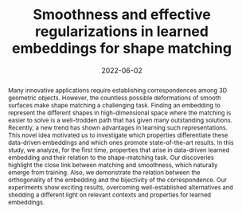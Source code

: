 ---
# Documentation: https://wowchemy.com/docs/managing-content/

title: 'Smoothness and effective regularizations in learned embeddings for shape matching'
subtitle: ''
summary: ''
authors:
- marin
- Souhaib Attaiki
- melzi
- rodola
- Maks Ovsjanikov
tags: []
categories: []
date: '2022-06-02'
lastmod: 2023-10-02T:26:44
featured: false
draft: false
publication_short: "Preprint"

# Featured image
# To use, add an image named `featured.jpg/png` to your page's folder.
# Focal points: Smart, Center, TopLeft, Top, TopRight, Left, Right, BottomLeft, Bottom, BottomRight.
image:
  caption: ''
  focal_point: 'Center'
  preview_only: false

# Projects (optional).
#   Associate this post with one or more of your projects.
#   Simply enter your project's folder or file name without extension.
#   E.g. `projects = ["internal-project"]` references `content/project/deep-learning/index.md`.
#   Otherwise, set `projects = []`.
projects: []
publishDate: '2023-10-02T:26:44'
publication_types:
- '3'
abstract: 'Many innovative applications require establishing correspondences among 3D geometric objects. However, the countless possible deformations of smooth surfaces make shape matching a challenging task. Finding an embedding to represent the different shapes in high-dimensional space where the matching is easier to solve is a well-trodden path that has given many outstanding solutions. Recently, a new trend has shown advantages in learning such representations. This novel idea motivated us to investigate which properties differentiate these data-driven embeddings and which ones promote state-of-the-art results. In this study, we analyze, for the first time, properties that arise in data-driven learned embedding and their relation to the shape-matching task. Our discoveries highlight the close link between matching and smoothness, which naturally emerge from training. Also, we demonstrate the relation between the orthogonality of the embedding and the bijectivity of the correspondence. Our experiments show exciting results, overcoming well-established alternatives and shedding a different light on relevant contexts and properties for learned embeddings.'
publication: '*arXiv preprint*'
links:
- icon: link
  icon_pack: fas
  name: 'URL'
  url : https://arxiv.org/abs/2112.07289
- name: PDF
  url: https://arxiv.org/pdf/2112.07289
---